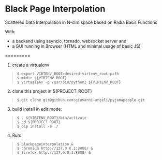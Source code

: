 # Black Page Interpolation

Scattered Data Interpolation in N-dim space based on Radia Basis Functions

With: 
  * a backend using asyncio, tornado, websocket server and 
  * a GUI running in Browser (HTML and minimal usage of basic JS)

=========

1. create a virtualenv 
>     $ export VIRTENV_ROOT=desired-virtenv_root-path
>     $ mkdir ${VIRTENV_ROOT}
>     $ virtualenv -p /usr/bin/python3 ${VIRTENV_ROOT}

2. clone this project in ${PROJECT_ROOT}
>     $ git clone git@github.com:giovanni-angeli/pyjamapeople.git

3. build Install in edit mode:
>     $ . ${VIRTENV_ROOT}/bin/activate
>     $ cd ${PROJECT_ROOT}               
>     $ pip install -e ./

4. Run:
>     $ blackpageinterpolation &
>     $ chromium http://127.0.0.1:8000/ &
>     $ firefox http://127.0.0.1:8000/ &

